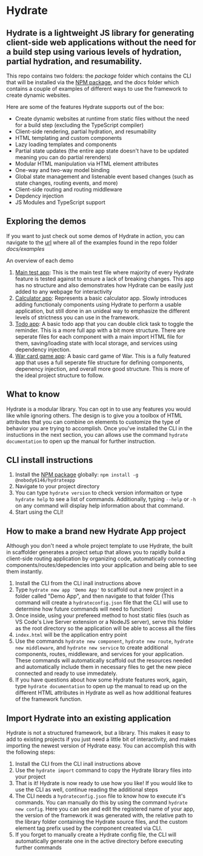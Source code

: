 # Hydrate
## Hydrate is a lightweight JS library for generating client-side web applications without the need for a build step using various levels of hydration, partial hydration, and resumability.

This repo contains two folders: the <i>package</i> folder which contains the CLI that will be installed via the <a href="https://www.npmjs.com/package/@nobody6146/hydrateapp">NPM package</a>, and the <i>docs</i> folder which contains a couple of examples of different ways to use the framework to create dynamic websites.

Here are some of the features Hydrate supports out of the box:
* Create dynamic websites at runtime from static files without the need for a build step (excluding the TypeScript compiler)
* Client-side rendering, partial hydration, and resumability
* HTML templating and custom components
* Lazy loading templates and components
* Partial state updates (the entire app state doesn't have to be updated meaning you can do partial rerenders)
* Modular HTML manipulation via HTML element attributes
* One-way and two-way model binding
* Global state management and listenable event based changes (such as state changes, routing events, and more)
* Client-side routing and routing middleware
* Depdency injection
* JS Modules and TypeScript support

## Exploring the demos
If you want to just check out some demos of Hydrate in action, you can navigate to the <a href="https://nobody6146.github.io/Hydrate">url</a> where all of the examples found in the repo folder <i>docs/examples</i>

An overview of each demo
1. <a href="https://nobody6146.github.io/Hydrate/index.html">Main test app</a>: This is the main test file where majority of every Hydrate feature is tested against to ensure a lack of breaking changes. This app has no structure and also demonstrates how Hydrate can be easily just added to any webpage for interactivity
2. <a href="https://nobody6146.github.io/Hydrate/calculator/index.html">Calculator app</a>: Represents a basic calculator app. Slowly introduces adding functionaly components using Hydrate to perform a usable application, but still done in an unideal way to emphasize the different levels of strictness you can use in the framework.
3. <a href="https://nobody6146.github.io/Hydrate/todo/index.html">Todo app</a>: A basic todo app that you can double click task to toggle the reminder. This is a more full app with a bit more structure. There are seperate files for each component with a main import HTML file for them, saving/loading state with local storage, and services using dependency injection.
4. <a href="https://nobody6146.github.io/Hydrate/war/index.html">War card game app</a>: A basic card game of War. This is a fully featured app that uses a full seperate file structure for defining components, depenency injection, and overall more good structure. This is more of the ideal project structure to follow.

## What to know
Hydrate is a modular library. You can opt in to use any features you would like while ignoring others. The design is to give you a toolbox of HTML attributes that you can combine on elements to customize the type of behavior you are trying to accomplish. Once you've installed the CLI in the instuctions in the next section, you can allows use the command `hydrate documentation` to open up the manual for further instruction.

## CLI install instructions
1. Install the <a href="https://www.npmjs.com/package/@nobody6146/hydrateapp">NPM package</a> globally: `npm install -g @nobody6146/hydrateapp`
2. Navigate to your project directory
3. You can type `hydrate version` to check version informaiton or type `hydrate help` to see a list of commands. Additionally, typing `--help` or `-h` on any command will display help information about that command.
4. Start using the CLI!

## How to make a brand new Hydrate App project
Although you don't need a whole project template to use Hydrate, the built in scaffolder generates a project setup that allows you to rapidly build a client-side routing application by organizing code, automatically connecting components/routes/depedencies into your application and being able to see them instantly.
1. Install the CLI from the CLI inall instructions above
2. Type `hydrate new app 'Demo App'` to scaffold out a new project in a folder called "Demo App", and then navigate to that folder (This command will create a `hydrateconfig.json` file that the CLI will use to determine how future commands will need to function)
3. Once inside, using your prefereed method to host static files (such as VS Code's Live Server extension or a NodeJS server), serve this folder as the root directory so the application will be able to access all the files
4. `index.html` will be the application entry point
5. Use the commands `hydrate new component`, `hydrate new route`, `hydrate new middleware`, and `hydrate new service` to create additional components, routes, middleware, and services for your application. These commands will automatically scaffold out the resources needed and automatically include them in necessary files to get the new piece connected and ready to use immedately.
6. If you have questions about how some Hydrate features work, again, type `hydrate documentation` to open up the manual to read up on the different HTML attributes in Hydrate as well as how additional features of the framework function.

## Import Hydrate into an existing application
Hydrate is not a structured framework, but a library. This makes it easy to add to existing projects if you just need a little bit of interactivity, and makes importing the newest version of Hydrate easy. You can accomplish this with the following steps:
1. Install the CLI from the CLI inall instructions above
2. Use the `hydrate import` command to copy the Hydrate library files into your project
3. That is it! Hydrate is now ready to use how you like! If you would like to use the CLI as well, continue reading the additional steps
4. The CLI needs a `hydrateconfig.json` file to know how to execute it's commands. You can manually do this by using the command `hydrate new config`. Here you can see and edit the registered name of your app, the version of the framework it was generated with, the relative path to the library folder containing the Hydrate source files, and the custom element tag prefix used by the component created via CLI.
5. If you forget to manually create a Hydrate config file, the CLI will automatically generate one in the active directory before executing further commands